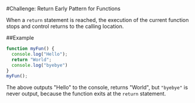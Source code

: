 #Challenge: Return Early Pattern for Functions

When a `return` statement is reached, the execution of the current function stops and control returns to the calling location.

##Example

```js
function myFun() {
  console.log("Hello");
  return "World";
  console.log("byebye")
}
myFun();
```

The above outputs "Hello" to the console, returns "World", but `"byebye"` is never output, because the function exits at the `return` statement.